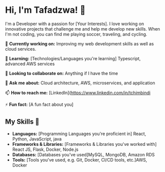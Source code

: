 # Hi, I'm Tafadzwa! 👋

I'm a Developer with a passion for [Your Interests]. I love working on innovative projects that challenge me and help me develop new skills. When I'm not coding, you can find me playing soccer, traveling, and cycling.

🔭 **Currently working on:** Improving my web development skills as well as cloud services. 

🌱 **Learning:** [Technologies/Languages you're learning] Typescript, advanced AWS services

👯 **Looking to collaborate on:** Anything if I have the time

💬 **Ask me about:** Cloud architecture, AWS, microservices, and application

📫 **How to reach me:** [LinkedIn](https://www.linkedin.com/in/tchimbindi

⚡ **Fun fact:** [A fun fact about you]


## My Skills 🚀

- **Languages:** [Programming Languages you're proficient in] React, Python, JavaScript, java
- **Frameworks & Libraries:** [Frameworks & Libraries you've worked with] React JS, Flask, Docker, Node.js
- **Databases:** [Databases you've used]MySQL, MongoDB, Amazon RDS
- **Tools:** [Tools you've used, e.g. Git, Docker, CI/CD tools, etc.]AWS, Docker

<!---
tafman2002/tafman2002 is a ✨ special ✨ repository because its `README.md` (this file) appears on your GitHub profile.
You can click the Preview link to take a look at your changes.
--->
